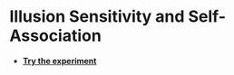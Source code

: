 # Illusion Sensitivity and Self-Association

- [**Try the experiment**](realitybending.github.io/IllusionGameSelfAssociaton/experiment/)
